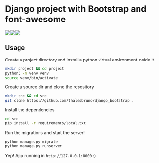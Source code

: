 # Django project with Bootstrap and font-awesome
<img src="https://img.shields.io/badge/django-2.2-green"><img src="https://img.shields.io/static/v1?label=licence&message=GPL&color=blue"><img src="https://img.shields.io/static/v1?label=build&message=passing&color=green">

## Usage

Create a project directory and install a python virtual environment inside it

```bash
mkdir project && cd project
python3 -m venv venv
source venv/bin/activate
```

Create a source dir and clone the repository

```bash
mkdir src && cd src
git clone https://github.com/thalesbruno/django_bootstrap .
```

Install the dependencies

```bash
cd src
pip install -r requirements/local.txt
```

Run the migrations and start the server!

```bash
python manage.py migrate
python manage.py runserver
```

Yep! App running in `http://127.0.0.1:8000` :)
